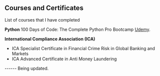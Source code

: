 ## Courses and Certificates
List of courses that I have completed

**Python**
100 Days of Code: The Complete Python Pro Bootcamp  [Udemy](https://www.udemy.com/course/100-days-of-code/).

**International Compliance Association (ICA)**
- ICA Specialist Certificate in Financial Crime Risk in Global Banking and Markets
- ICA Advanced Certificate in Anti Money Laundering


------ Being updated.
